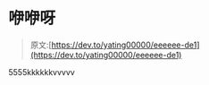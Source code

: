 # 咿咿呀

> 原文:[https://dev.to/yating00000/eeeeee-de1](https://dev.to/yating00000/eeeeee-de1)

5555kkkkkkvvvvv